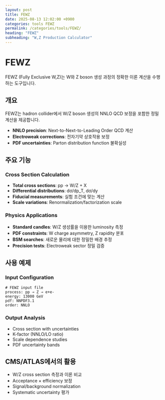 ```yaml
---
layout: post
title: FEWZ
date: 2025-08-13 12:02:00 +0900
categories: tools FEWZ
permalink: /categories/tools/FEWZ/
heading: "FEWZ"
subheading: "W,Z Production Calculator"
---
```


# FEWZ

FEWZ (Fully Exclusive W,Z)는 W와 Z boson 생성 과정의 정확한 이론 계산을 수행하는 도구입니다.

## 개요
FEWZ는 hadron collider에서 W/Z boson 생성의 NNLO QCD 보정을 포함한 정밀 계산을 제공합니다.
- **NNLO precision**: Next-to-Next-to-Leading Order QCD 계산
- **Electroweak corrections**: 전자기약 상호작용 보정
- **PDF uncertainties**: Parton distribution function 불확실성

## 주요 기능
### Cross Section Calculation
- **Total cross sections**: pp → W/Z + X
- **Differential distributions**: dσ/dp_T, dσ/dy
- **Fiducial measurements**: 실험 조건에 맞는 계산
- **Scale variations**: Renormalization/factorization scale

### Physics Applications
- **Standard candles**: W/Z 생성률을 이용한 luminosity 측정
- **PDF constraints**: W charge asymmetry, Z rapidity 분포
- **BSM searches**: 새로운 물리에 대한 정밀한 배경 추정
- **Precision tests**: Electroweak sector 정밀 검증

## 사용 예제
### Input Configuration
```
# FEWZ input file
process: pp → Z → e+e-
energy: 13000 GeV
pdf: NNPDF3.1
order: NNLO
```

### Output Analysis
- Cross section with uncertainties
- K-factor (NNLO/LO ratio)  
- Scale dependence studies
- PDF uncertainty bands

## CMS/ATLAS에서의 활용
- W/Z cross section 측정과 이론 비교
- Acceptance × efficiency 보정
- Signal/background normalization
- Systematic uncertainty 평가